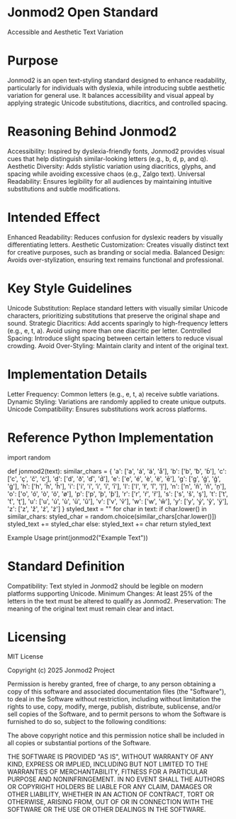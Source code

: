 # Jonmod2 Open Standard
Accessible and Aesthetic Text Variation

# Purpose
Jonmod2 is an open text-styling standard designed to enhance readability, particularly for individuals with dyslexia, while introducing subtle aesthetic variation for general use. It balances accessibility and visual appeal by applying strategic Unicode substitutions, diacritics, and controlled spacing.

# Reasoning Behind Jonmod2
Accessibility: Inspired by dyslexia-friendly fonts, Jonmod2 provides visual cues that help distinguish similar-looking letters (e.g., b, d, p, and q).
Aesthetic Diversity: Adds stylistic variation using diacritics, glyphs, and spacing while avoiding excessive chaos (e.g., Zalgo text).
Universal Readability: Ensures legibility for all audiences by maintaining intuitive substitutions and subtle modifications.

# Intended Effect
Enhanced Readability: Reduces confusion for dyslexic readers by visually differentiating letters.
Aesthetic Customization: Creates visually distinct text for creative purposes, such as branding or social media.
Balanced Design: Avoids over-stylization, ensuring text remains functional and professional.

# Key Style Guidelines
Unicode Substitution: Replace standard letters with visually similar Unicode characters, prioritizing substitutions that preserve the original shape and sound.
Strategic Diacritics: Add accents sparingly to high-frequency letters (e.g., e, t, a). Avoid using more than one diacritic per letter.
Controlled Spacing: Introduce slight spacing between certain letters to reduce visual crowding.
Avoid Over-Styling: Maintain clarity and intent of the original text.

# Implementation Details
Letter Frequency: Common letters (e.g., e, t, a) receive subtle variations.
Dynamic Styling: Variations are randomly applied to create unique outputs.
Unicode Compatibility: Ensures substitutions work across platforms.

# Reference Python Implementation
import random

def jonmod2(text):
    similar_chars = {
        'a': ['a', 'á', 'ä', 'å'],
        'b': ['b', 'ƀ', 'ḃ'],
        'c': ['c', 'ç', 'č', 'ċ'],
        'd': ['d', 'ð', 'ď', 'ḋ'],
        'e': ['e', 'é', 'è', 'ë', 'ē'],
        'g': ['g', 'ǵ', 'ģ', 'ġ'],
        'h': ['h', 'ĥ', 'ȟ'],
        'i': ['i', 'í', 'ì', 'ï', 'ī'],
        'l': ['l', 'ł', 'ľ', 'ļ'],
        'n': ['n', 'ñ', 'ň', 'ņ'],
        'o': ['o', 'ó', 'ò', 'ö', 'ø'],
        'p': ['p', 'þ', 'ƥ'],
        'r': ['r', 'ŕ', 'ř'],
        's': ['s', 'š', 'ş'],
        't': ['t', 'ť', 'ţ'],
        'u': ['u', 'ú', 'ù', 'ü', 'û'],
        'v': ['v', 'ṽ'],
        'w': ['w', 'ŵ'],
        'y': ['y', 'ý', 'ŷ', 'ÿ'],
        'z': ['z', 'ž', 'ź', 'ż']
    }
    styled_text = ""
    for char in text:
        if char.lower() in similar_chars:
            styled_char = random.choice(similar_chars[char.lower()])
            styled_text += styled_char
        else:
            styled_text += char
    return styled_text

Example Usage
print(jonmod2("Example Text"))

# Standard Definition
Compatibility: Text styled in Jonmod2 should be legible on modern platforms supporting Unicode.
Minimum Changes: At least 25% of the letters in the text must be altered to qualify as Jonmod2.
Preservation: The meaning of the original text must remain clear and intact.

# Licensing
MIT License

Copyright (c) 2025 Jonmod2 Project

Permission is hereby granted, free of charge, to any person obtaining a copy of this software and associated documentation files (the "Software"),
to deal in the Software without restriction, including without limitation the rights to use, copy, modify, merge, publish, distribute, sublicense,
and/or sell copies of the Software, and to permit persons to whom the Software is furnished to do so, subject to the following conditions:

The above copyright notice and this permission notice shall be included in all copies or substantial portions of the Software.

THE SOFTWARE IS PROVIDED "AS IS", WITHOUT WARRANTY OF ANY KIND, EXPRESS OR IMPLIED, INCLUDING BUT NOT LIMITED TO THE WARRANTIES OF MERCHANTABILITY,
FITNESS FOR A PARTICULAR PURPOSE AND NONINFRINGEMENT. IN NO EVENT SHALL THE AUTHORS OR COPYRIGHT HOLDERS BE LIABLE FOR ANY CLAIM, DAMAGES OR OTHER
LIABILITY, WHETHER IN AN ACTION OF CONTRACT, TORT OR OTHERWISE, ARISING FROM, OUT OF OR IN CONNECTION WITH THE SOFTWARE OR THE USE OR OTHER DEALINGS
IN THE SOFTWARE.
